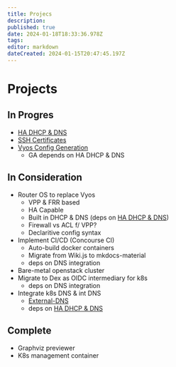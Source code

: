 ```yaml
---
title: Projecs
description: 
published: true
date: 2024-01-18T18:33:36.978Z
tags: 
editor: markdown
dateCreated: 2024-01-15T20:47:45.197Z
---
```


# Projects
## In Progres
- [HA DHCP & DNS](/projects/ha-dhcp-dns)
- [SSH Certificates](/projects/ssh-certs)
- [Vyos Config Generation](/projects/vyos)
  - GA depends on HA DHCP & DNS
## In Consideration
- Router OS to replace Vyos
  - VPP & FRR based
  - HA Capable
  - Built in DHCP & DNS (deps on [HA DHCP & DNS](/projects/ha-dhcp-dns))
  - Firewall vs ACL f/ VPP?
  - Declaritive config syntax
- Implement CI/CD (Concourse CI)
  - Auto-build docker containers
  - Migrate from Wiki.js to mkdocs-material
  - deps on DNS integration
- Bare-metal openstack cluster
- Migrate to Dex as OIDC intermediary for k8s
  - deps on DNS integration
- Integrate k8s DNS & int DNS
  - [External-DNS](https://github.com/kubernetes-sigs/external-dns/tree/master)
  - deps on [HA DHCP & DNS](/projects/ha-dhcp-dns)
## Complete
- Graphviz previewer
- K8s management container